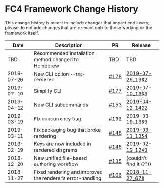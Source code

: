 # FC4 Framework Change History

This change history is meant to include changes that impact end-users; please do not add changes
that are relevant only to those working on the framework itself.

Date | Description | PR | Release
-- | -- | -- | --
TBD | Recommended installation method changed to Homebrew | TBD | TBD 
2019-07-26 | New CLI option `--tmp-renderer`  | [#178](https://github.com/FundingCircle/fc4-framework/pull/178) | [2019-07-26_1982](https://github.com/FundingCircle/fc4-framework/releases/tag/release_2019-07-26_1982)
2019-07-10 | Simplify CLI  | [#177](https://github.com/FundingCircle/fc4-framework/pull/177)  |  [2019-07-10_1868](https://github.com/FundingCircle/fc4-framework/releases/tag/release_2019-07-10_1868)
2019-04-12 | New CLI subcommands | [#153](https://github.com/FundingCircle/fc4-framework/pull/153) | [2019-04-12_1422](https://github.com/FundingCircle/fc4-framework/releases/tag/release_2019-04-12_1422)
2019-03-19 | Fix concurrency bug | [#152](https://github.com/FundingCircle/fc4-framework/pull/152) | [2019-03-19_1389](https://github.com/FundingCircle/fc4-framework/releases/tag/release_2019-03-19_1389)
2019-03-11 | Fix packaging bug that broke rendering | [#148](https://github.com/FundingCircle/fc4-framework/pull/148) | [2019-03-11_1354](https://github.com/FundingCircle/fc4-framework/releases/tag/release_2019-03-11_1354)
2019-02-19 | Keys are now included in rendered diagrams | [#146](https://github.com/FundingCircle/fc4-framework/pull/146) | [2019-02-19_1243](https://github.com/FundingCircle/fc4-framework/releases/tag/release_2019-02-19_1243)
2018-12-20 | New unified file-based authoring workflow | [#135](https://github.com/FundingCircle/fc4-framework/pull/135) | (couldn’t find it (??))
2018-11-27 | Fixed rendering and improved the renderer’s error-handling | [#106](https://github.com/FundingCircle/fc4-framework/pull/106) | [2018-11-27_678](https://github.com/FundingCircle/fc4-framework/releases/tag/master_2018-11-27_678)
